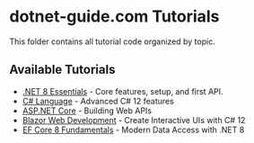 # dotnet-guide.com Tutorials

This folder contains all tutorial code organized by topic.

## Available Tutorials
- [.NET 8 Essentials](dotnet-8-essentials/) - Core features, setup, and first API.
- [C# Language](csharp-language/) - Advanced C# 12 features
- [ASP.NET Core](aspnet-core/) - Building Web APIs
- [Blazor Web Development](blazor/) - Create Interactive UIs with C# 12
- [EF Core 8 Fundamentals](ef-core-modern-data-access-dotnet/) - Modern Data Access with .NET 8 

